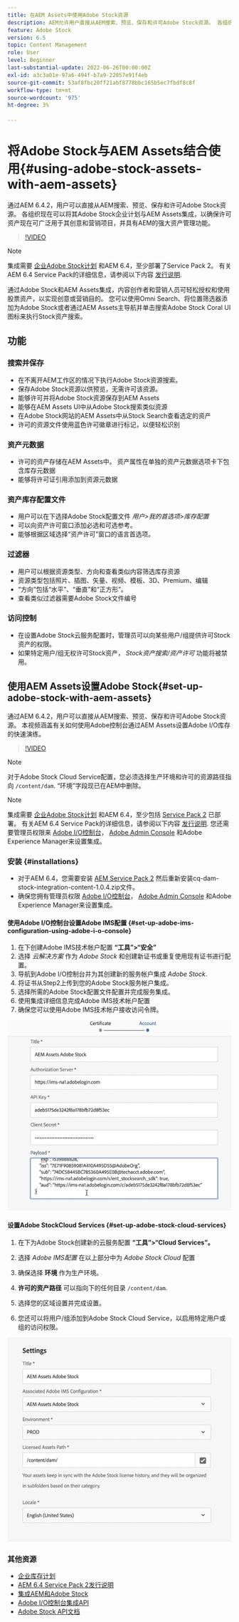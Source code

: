 ```yaml
---
title: 在AEM Assets中使用Adobe Stock资源
description: AEM允许用户直接从AEM搜索、预览、保存和许可Adobe Stock资源。 各组织现在可以将其Adobe Stock企业计划与AEM Assets集成，以确保许可资产现在可广泛用于其创意和营销项目，并具有AEM的强大资产管理功能。
feature: Adobe Stock
version: 6.5
topic: Content Management
role: User
level: Beginner
last-substantial-update: 2022-06-26T00:00:00Z
exl-id: a3c3a01e-97a6-494f-b7a9-22057e91f4eb
source-git-commit: 53af8fbc20ff21abf8778bbc165b5ec7fbdf8c8f
workflow-type: tm+mt
source-wordcount: '975'
ht-degree: 3%

---
```


# 将Adobe Stock与AEM Assets结合使用{#using-adobe-stock-assets-with-aem-assets}

通过AEM 6.4.2，用户可以直接从AEM搜索、预览、保存和许可Adobe Stock资源。 各组织现在可以将其Adobe Stock企业计划与AEM Assets集成，以确保许可资产现在可广泛用于其创意和营销项目，并具有AEM的强大资产管理功能。

>[!VIDEO](https://video.tv.adobe.com/v/24678?quality=12&learn=on)

>[!NOTE]
>
>集成需要 [企业Adobe Stock计划](https://landing.adobe.com/en/na/products/creative-cloud/ctir-4625-stock-for-enterprise/index.html) 和AEM 6.4，至少部署了Service Pack 2。 有关AEM 6.4 Service Pack的详细信息，请参阅以下内容 [发行说明](https://helpx.adobe.com/cn/experience-manager/6-4/release-notes/sp-release-notes.html).

通过Adobe Stock和AEM Assets集成，内容创作者和营销人员可轻松授权和使用股票资产，以实现创意或营销目的。 您可以使用Omni Search、将位置筛选器添加为Adobe Stock或者通过AEM Assets主导航并单击搜索Adobe Stock Coral UI图标来执行Stock资产搜索。

## 功能

### 搜索并保存

* 在不离开AEM工作区的情况下执行Adobe Stock资源搜索。
* 保存Adobe Stock资源以供预览，无需许可该资源。
* 能够许可并将Adobe Stock资源保存到AEM Assets
* 能够在AEM Assets UI中从Adobe Stock搜索类似资源
* 在Adobe Stock网站的AEM Assets中从Stock Search查看选定的资产
* 许可的资源文件使用蓝色许可徽章进行标记，以便轻松识别

### 资产元数据

* 许可的资产存储在AEM Assets中。 资产属性在单独的资产元数据选项卡下包含库存元数据
* 能够将许可证引用添加到资源元数据

### 资产库存配置文件

* 用户可以在下选择Adobe Stock配置文件 *用户>我的首选项>库存配置*
* 可以向资产许可窗口添加必选和可选参考。
* 能够根据区域选择“资产许可”窗口的语言首选项。

### 过滤器

* 用户可以根据资源类型、方向和查看类似内容筛选库存资源
* 资源类型包括照片、插图、矢量、视频、模板、3D、Premium、编辑
* “方向”包括“水平”、“垂直”和“正方形”。
* 查看类似过滤器需要Adobe Stock文件编号

### 访问控制

* 在设置Adobe Stock云服务配置时，管理员可以向某些用户/组提供许可Stock资产的权限。
* 如果特定用户/组无权许可Stock资产， *Stock资产搜索/资产许可* 功能将被禁用。

## 使用AEM Assets设置Adobe Stock{#set-up-adobe-stock-with-aem-assets}

通过AEM 6.4.2，用户可以直接从AEM搜索、预览、保存和许可Adobe Stock资源。 本视频涵盖有关如何使用Adobe控制台通过AEM Assets设置Adobe I/O库存的快速演练。

>[!VIDEO](https://video.tv.adobe.com/v/25043?quality=12&learn=on)

>[!NOTE]
>
>对于Adobe Stock Cloud Service配置，您必须选择生产环境和许可的资源路径指向 `/content/dam`. “环境”字段现已在AEM中删除。

>[!NOTE]
>
>集成需要 [企业Adobe Stock计划](https://landing.adobe.com/en/na/products/creative-cloud/ctir-4625-stock-for-enterprise/index.html) 和AEM 6.4，至少包括 [Service Pack 2](https://experience.adobe.com/#/downloads/content/software-distribution/en/aem.html?fulltext=AEM*+6*+4*+Service*+Pack*&amp;2_group.propertyvalues.property=.%2Fjcr%3Acontent%2Fmetadata%2Fdc%3Aversion&amp;2_group.propertyvalues.operation=equals&amp;2_group.propertyvalues.0_values=target-version%3Aaem%2F6-4&amp;3_group.propertyvalues.property=。%2Fjcr%3Acontent%2Fmetadata%2Fdc%3AsoftwareType&amp;3_group.propertyvalues.operation=equals&amp;3_group.propertyvalues.0_values=software-type%3Aservice-and-cumulative-fix&amp;orderby=%40jcr%3Acontent%2Fmetadata%2Fdc%3Atitle&amp;orderby.sort=asc&amp;layout=list&amp;p.offset=0&amp;p.limit=24) 已部署。 有关AEM 6.4 Service Pack的详细信息，请参阅以下内容 [发行说明](https://helpx.adobe.com/cn/experience-manager/6-4/release-notes/sp-release-notes.html). 您还需要管理员权限来 [Adobe I/O控制台](https://console.adobe.io/)， [Adobe Admin Console](https://adminconsole.adobe.com/) 和Adobe Experience Manager来设置集成。

### 安装 {#installations}

* 对于AEM 6.4，您需要安装 [AEM Service Pack 2](https://experience.adobe.com/#/downloads/content/software-distribution/en/aem.html?fulltext=AEM*+6*+4*+Service*+Pack*&amp;2_group.propertyvalues.property=.%2Fjcr%3Acontent%2Fmetadata%2Fdc%3Aversion&amp;2_group.propertyvalues.operation=equals&amp;2_group.propertyvalues.0_values=target-version%3Aaem%2F6-4&amp;3_group.propertyvalues.property=。%2Fjcr%3Acontent%2Fmetadata%2Fdc%3AsoftwareType&amp;3_group.propertyvalues.operation=equals&amp;3_group.propertyvalues.0_values=software-type%3Aservice-and-cumulative-fix&amp;orderby=%40jcr%3Acontent%2Fmetadata%2Fdc%3Atitle&amp;orderby.sort=asc&amp;layout=list&amp;p.offset=0&amp;p.limit=24) 然后重新安装cq-dam-stock-integration-content-1.0.4.zip文件。
* 确保您拥有管理员权限 [Adobe I/O控制台](https://console.adobe.io/)， [Adobe Admin Console](https://adminconsole.adobe.com/) 和Adobe Experience Manager来设置集成。

#### 使用Adobe I/O控制台设置Adobe IMS配置 {#set-up-adobe-ims-configuration-using-adobe-i-o-console}

1. 在下创建Adobe IMS技术帐户配置 **“工具”>“安全”**
2. 选择 *云解决方案* 作为 *Adobe Stock* 和创建新证书或重复使用现有证书进行配置。
3. 导航到Adobe I/O控制台并为其创建新的服务帐户集成 *Adobe Stock*.
4. 将证书从Step2上传到您的Adobe Stock服务帐户集成。
5. 选择所需的Adobe Stock配置文件配置并完成服务集成。
6. 使用集成详细信息完成Adobe IMS技术帐户配置
7. 确保您可以使用Adobe IMS技术帐户接收访问令牌。

![Adobe IMS 技术帐户](assets/screen_shot_2018-10-22at12219pm.png)

#### 设置Adobe StockCloud Services {#set-up-adobe-stock-cloud-services}

1. 在下为Adobe Stock创建新的云服务配置 **“工具”>“Cloud Services”。**
2. 选择 *Adobe IMS配置* 在以上部分中为 *Adobe Stock Cloud* 配置

3. 确保选择 **环境** 作为生产环境。
4. **许可的资产路径** 可以指向下的任何目录 `/content/dam`.
5. 选择您的区域设置并完成设置。
6. 您还可以将用户/组添加到Adobe Stock Cloud Service，以启用特定用户或组的访问权限。

![Adobe资源库存配置](assets/screen_shot_2018-10-22at12425pm.png)

### 其他资源

* [企业库存计划](https://landing.adobe.com/en/na/products/creative-cloud/ctir-4625-stock-for-enterprise/index.html)
* [AEM 6.4 Service Pack 2发行说明](https://experienceleague.adobe.com/docs/experience-manager-65/release-notes/release-notes.html)
* [集成AEM和Adobe Stock](https://experienceleague.adobe.com/docs/experience-manager-65/assets/using/aem-assets-adobe-stock.html)
* [Adobe I/O控制台集成API](https://www.adobe.io/apis/cloudplatform/console/authentication/gettingstarted.html)
* [Adobe Stock API文档](https://www.adobe.io/apis/creativecloud/stock/docs.html)
